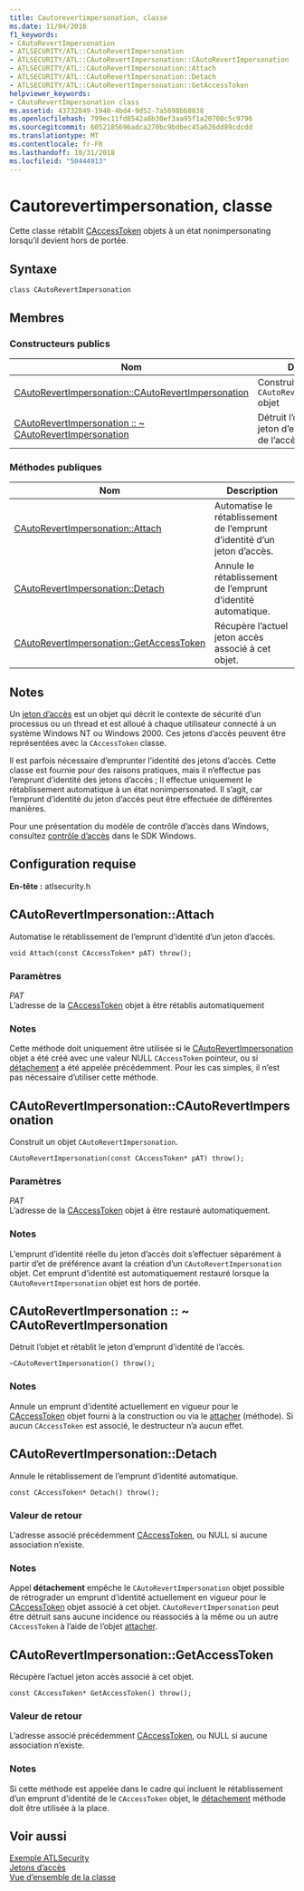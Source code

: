 ```yaml
---
title: Cautorevertimpersonation, classe
ms.date: 11/04/2016
f1_keywords:
- CAutoRevertImpersonation
- ATLSECURITY/ATL::CAutoRevertImpersonation
- ATLSECURITY/ATL::CAutoRevertImpersonation::CAutoRevertImpersonation
- ATLSECURITY/ATL::CAutoRevertImpersonation::Attach
- ATLSECURITY/ATL::CAutoRevertImpersonation::Detach
- ATLSECURITY/ATL::CAutoRevertImpersonation::GetAccessToken
helpviewer_keywords:
- CAutoRevertImpersonation class
ms.assetid: 43732849-1940-4bd4-9d52-7a5698bb8838
ms.openlocfilehash: 799ec11fd8542a8b30ef3aa95f1a20700c5c9796
ms.sourcegitcommit: 6052185696adca270bc9bdbec45a626dd89cdcdd
ms.translationtype: MT
ms.contentlocale: fr-FR
ms.lasthandoff: 10/31/2018
ms.locfileid: "50444913"
---
```

# <a name="cautorevertimpersonation-class"></a>Cautorevertimpersonation, classe

Cette classe rétablit [CAccessToken](../../atl/reference/caccesstoken-class.md) objets à un état nonimpersonating lorsqu’il devient hors de portée.

## <a name="syntax"></a>Syntaxe

```
class CAutoRevertImpersonation
```

## <a name="members"></a>Membres

### <a name="public-constructors"></a>Constructeurs publics

|Nom|Description|
|----------|-----------------|
|[CAutoRevertImpersonation::CAutoRevertImpersonation](#cautorevertimpersonation)|Construit un `CAutoRevertImpersonation` objet|
|[CAutoRevertImpersonation :: ~ CAutoRevertImpersonation](#dtor)|Détruit l’objet et rétablit le jeton d’emprunt d’identité de l’accès.|

### <a name="public-methods"></a>M&#233;thodes publiques

|Nom|Description|
|----------|-----------------|
|[CAutoRevertImpersonation::Attach](#attach)|Automatise le rétablissement de l’emprunt d’identité d’un jeton d’accès.|
|[CAutoRevertImpersonation::Detach](#detach)|Annule le rétablissement de l’emprunt d’identité automatique.|
|[CAutoRevertImpersonation::GetAccessToken](#getaccesstoken)|Récupère l’actuel jeton accès associé à cet objet.|

## <a name="remarks"></a>Notes

Un [jeton d’accès](/windows/desktop/SecAuthZ/access-tokens) est un objet qui décrit le contexte de sécurité d’un processus ou un thread et est alloué à chaque utilisateur connecté à un système Windows NT ou Windows 2000. Ces jetons d’accès peuvent être représentées avec la `CAccessToken` classe.

Il est parfois nécessaire d’emprunter l’identité des jetons d’accès. Cette classe est fournie pour des raisons pratiques, mais il n’effectue pas l’emprunt d’identité des jetons d’accès ; Il effectue uniquement le rétablissement automatique à un état nonimpersonated. Il s’agit, car l’emprunt d’identité du jeton d’accès peut être effectuée de différentes manières.

Pour une présentation du modèle de contrôle d’accès dans Windows, consultez [contrôle d’accès](/windows/desktop/SecAuthZ/access-control) dans le SDK Windows.

## <a name="requirements"></a>Configuration requise

**En-tête :** atlsecurity.h

##  <a name="attach"></a>  CAutoRevertImpersonation::Attach

Automatise le rétablissement de l’emprunt d’identité d’un jeton d’accès.

```
void Attach(const CAccessToken* pAT) throw();
```

### <a name="parameters"></a>Paramètres

*PAT*<br/>
L’adresse de la [CAccessToken](../../atl/reference/caccesstoken-class.md) objet à être rétablis automatiquement

### <a name="remarks"></a>Notes

Cette méthode doit uniquement être utilisée si le [CAutoRevertImpersonation](../../atl/reference/cautorevertimpersonation-class.md) objet a été créé avec une valeur NULL `CAccessToken` pointeur, ou si [détachement](#detach) a été appelée précédemment. Pour les cas simples, il n’est pas nécessaire d’utiliser cette méthode.

##  <a name="cautorevertimpersonation"></a>  CAutoRevertImpersonation::CAutoRevertImpersonation

Construit un objet `CAutoRevertImpersonation`.

```
CAutoRevertImpersonation(const CAccessToken* pAT) throw();
```

### <a name="parameters"></a>Paramètres

*PAT*<br/>
L’adresse de la [CAccessToken](../../atl/reference/caccesstoken-class.md) objet à être restauré automatiquement.

### <a name="remarks"></a>Notes

L’emprunt d’identité réelle du jeton d’accès doit s’effectuer séparément à partir d’et de préférence avant la création d’un `CAutoRevertImpersonation` objet. Cet emprunt d’identité est automatiquement restauré lorsque la `CAutoRevertImpersonation` objet est hors de portée.

##  <a name="dtor"></a>  CAutoRevertImpersonation :: ~ CAutoRevertImpersonation

Détruit l’objet et rétablit le jeton d’emprunt d’identité de l’accès.

```
~CAutoRevertImpersonation() throw();
```

### <a name="remarks"></a>Notes

Annule un emprunt d’identité actuellement en vigueur pour le [CAccessToken](../../atl/reference/caccesstoken-class.md) objet fourni à la construction ou via le [attacher](#attach) (méthode). Si aucun `CAccessToken` est associé, le destructeur n’a aucun effet.

##  <a name="detach"></a>  CAutoRevertImpersonation::Detach

Annule le rétablissement de l’emprunt d’identité automatique.

```
const CAccessToken* Detach() throw();
```

### <a name="return-value"></a>Valeur de retour

L’adresse associé précédemment [CAccessToken](../../atl/reference/caccesstoken-class.md), ou NULL si aucune association n’existe.

### <a name="remarks"></a>Notes

Appel **détachement** empêche le `CAutoRevertImpersonation` objet possible de rétrograder un emprunt d’identité actuellement en vigueur pour le [CAccessToken](../../atl/reference/caccesstoken-class.md) objet associé à cet objet. `CAutoRevertImpersonation` peut être détruit sans aucune incidence ou réassociés à la même ou un autre `CAccessToken` à l’aide de l’objet [attacher](#attach).

##  <a name="getaccesstoken"></a>  CAutoRevertImpersonation::GetAccessToken

Récupère l’actuel jeton accès associé à cet objet.

```
const CAccessToken* GetAccessToken() throw();
```

### <a name="return-value"></a>Valeur de retour

L’adresse associé précédemment [CAccessToken](../../atl/reference/caccesstoken-class.md), ou NULL si aucune association n’existe.

### <a name="remarks"></a>Notes

Si cette méthode est appelée dans le cadre qui incluent le rétablissement d’un emprunt d’identité de le `CAccessToken` objet, le [détachement](#detach) méthode doit être utilisée à la place.

## <a name="see-also"></a>Voir aussi

[Exemple ATLSecurity](../../visual-cpp-samples.md)<br/>
[Jetons d’accès](/windows/desktop/SecAuthZ/access-tokens)<br/>
[Vue d’ensemble de la classe](../../atl/atl-class-overview.md)
